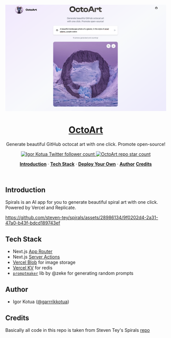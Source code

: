<a href="https://octoart.vercel.app">
  <img alt="OctoArt – Generate beautiful GitHub octocat art with one click. Promote open-source!" src="/app/opengraph-image.png">
  <h1 align="center">OctoArt</h1>
</a>

<p align="center">
  Generate beautiful GitHub octocat art with one click. Promote open-source!
</p>

<p align="center">
  <a href="https://twitter.com/garrrikkotua">
    <img src="https://img.shields.io/twitter/follow/garrrikkotua?style=flat&label=steventey&logo=twitter&color=0bf&logoColor=fff" alt="Igor Kotua Twitter follower count" />
  </a>
  <a href="https://github.com/garrrikkotua/octoart">
    <img src="https://img.shields.io/github/stars/garrrikkotua/octoart?label=garrrikkotua%octoart" alt="OctoArt repo star count" />
  </a>
</p>

<p align="center">
  <a href="#introduction"><strong>Introduction</strong></a> ·
  <a href="#tech-stack"><strong>Tech Stack</strong></a> ·
  <a href="#deploy-your-own"><strong>Deploy Your Own</strong></a> ·
  <a href="#author"><strong>Author</strong></a>
  <a href="#credits"><strong>Credits</strong></a>
</p>
<br/>

## Introduction

Spirals is an AI app for you to generate beautiful spiral art with one click. Powered by Vercel and Replicate.

https://github.com/steven-tey/spirals/assets/28986134/9f0202d4-2a31-47a0-b43f-bdcd189743ef

## Tech Stack

- Next.js [App Router](https://nextjs.org/docs/app)
- Next.js [Server Actions](https://nextjs.org/docs/app/api-reference/functions/server-actions)
- [Vercel Blob](https://vercel.com/storage/blob) for image storage
- [Vercel KV](https://vercel.com/storage/kv) for redis
- [`promptmaker`](https://github.com/zeke/promptmaker) lib by @zeke for generating random prompts

## Author

- Igor Kotua ([@garrrikkotua](https://twitter.com/garrrikkotua))

## Credits

Basically all code in this repo is taken from Steven Tey's Spirals [repo](https://github.com/steven-tey/spirals)

